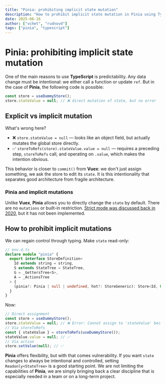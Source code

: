 ```yaml
---
title: "Pinia: prohibiting implicit state mutation"
description: "How to prohibit implicit state mutation in Pinia using TypeScript so that changes are explicit and controllable, improving application stability."
date: 2025-06-16
author: ["vchet", "rudnovd"]
tags: ["pinia", "typescript"]
---
```


# Pinia: prohibiting implicit state mutation

One of the main reasons to use **TypeScript** is predictability. Any data change must be intentional: we either call a function or update `ref`. But in the case of **Pinia**, the following code is possible:

```ts
const store = useDummyStore();
store.stateValue = null; // ❌ direct mutation of state, but no error
```

## Explicit vs implicit mutation

What's wrong here?

- ❌ `store.stateValue = null` — looks like an object field, but actually mutates the global store directly.
- ✅ `storeToRefs(store).stateValue.value = null` — requires a preceding step, `storeToRefs` call, and operating on `.value`, which makes the intention obvious.

This behavior is closer to `commit()` from **Vuex**: we don't just assign something, we ask the store to edit its `state`. It is this intentionality that separates good architecture from fragile architecture.

### Pinia and implicit mutations

Unlike **Vuex**, **Pinia** allows you to directly change the `state` by default. There are no `mutations` or built-in restriction. [Strict mode was discussed back in 2020](https://github.com/vuejs/pinia/issues/58), but it has not been implemented.

## How to prohibit implicit mutations

We can regain control through typing. Make `state` read-only:

```ts
// env.d.ts
declare module "pinia" {
  export interface StoreDefinition<
    Id extends string = string,
    S extends StateTree = StateTree,
    G = _GettersTree<S>,
    A = _ActionsTree
  > {
    (pinia?: Pinia | null | undefined, hot?: StoreGeneric): Store<Id, Readonly<S>, G, A>
  }
}
```

Now:

```ts
// Direct assignment
const store = useDummyStore();
store.stateValue = null; // ❌ Error: Cannot assign to 'stateValue' because it is a read-only property
// Via storeToRefs
const { stateValue } = storeToRefs(useDummyStore());
stateValue.value = null; // ✅
// Via action
store.setValue(null); // ✅
```

**Pinia** offers flexibility, but with that comes vulnerability. If you want `state` changes to always be intentional and controlled, setting `Readonly<StateTree>` is a good starting point. We are not limiting the capabilities of **Pinia**, we are simply bringing back a clear discipline that is especially needed in a team or on a long-term project.

